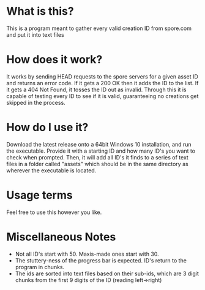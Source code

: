 # What is this?
This is a program meant to gather every valid creation ID from spore.com and put it into text files

# How does it work?
It works by sending HEAD requests to the spore servers for a given asset ID and returns an error code. If it gets a 200 OK then it adds the ID to the list. If it gets a 404 Not Found, it tosses the ID out as invalid.
Through this it is capable of testing every ID to see if it is valid, guaranteeing no creations get skipped in the process.

# How do I use it?
Download the latest release onto a 64bit Windows 10 installation, and run the executable. Provide it with a starting ID and how many ID's you want to check when prompted.
Then, it will add all ID's it finds to a series of text files in a folder called "assets" which should be in the same directory as wherever the executable is located.

# Usage terms
Feel free to use this however you like.

# Miscellaneous Notes
- Not all ID's start with 50. Maxis-made ones start with 30.
- The stuttery-ness of the progress bar is expected. ID's return to the program in chunks.
- The ids are sorted into text files based on their sub-ids, which are 3 digit chunks from the first 9 digits of the ID (reading left->right)

